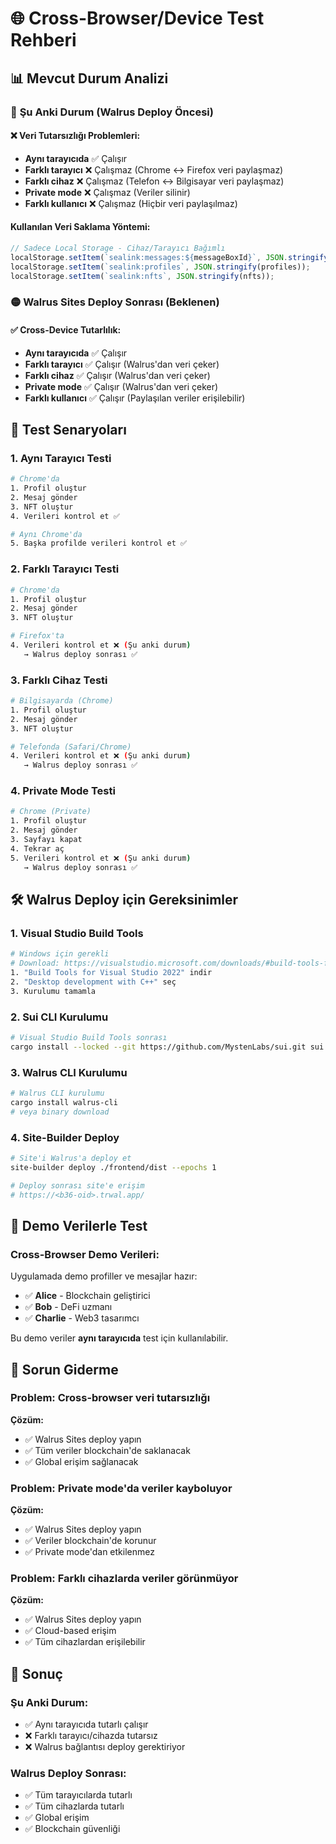 # 🌐 Cross-Browser/Device Test Rehberi

## 📊 **Mevcut Durum Analizi**

### 🔴 **Şu Anki Durum (Walrus Deploy Öncesi)**

#### ❌ **Veri Tutarsızlığı Problemleri:**
- **Aynı tarayıcıda** ✅ Çalışır
- **Farklı tarayıcı** ❌ Çalışmaz (Chrome ↔ Firefox veri paylaşmaz)
- **Farklı cihaz** ❌ Çalışmaz (Telefon ↔ Bilgisayar veri paylaşmaz)
- **Private mode** ❌ Çalışmaz (Veriler silinir)
- **Farklı kullanıcı** ❌ Çalışmaz (Hiçbir veri paylaşılmaz)

#### **Kullanılan Veri Saklama Yöntemi:**
```typescript
// Sadece Local Storage - Cihaz/Tarayıcı Bağımlı
localStorage.setItem(`sealink:messages:${messageBoxId}`, JSON.stringify(messages));
localStorage.setItem(`sealink:profiles`, JSON.stringify(profiles));
localStorage.setItem(`sealink:nfts`, JSON.stringify(nfts));
```

### 🟡 **Walrus Sites Deploy Sonrası (Beklenen)**

#### ✅ **Cross-Device Tutarlılık:**
- **Aynı tarayıcıda** ✅ Çalışır
- **Farklı tarayıcı** ✅ Çalışır (Walrus'dan veri çeker)
- **Farklı cihaz** ✅ Çalışır (Walrus'dan veri çeker)
- **Private mode** ✅ Çalışır (Walrus'dan veri çeker)
- **Farklı kullanıcı** ✅ Çalışır (Paylaşılan veriler erişilebilir)

## 🧪 **Test Senaryoları**

### 1. **Aynı Tarayıcı Testi**
```bash
# Chrome'da
1. Profil oluştur
2. Mesaj gönder
3. NFT oluştur
4. Verileri kontrol et ✅

# Aynı Chrome'da
5. Başka profilde verileri kontrol et ✅
```

### 2. **Farklı Tarayıcı Testi**
```bash
# Chrome'da
1. Profil oluştur
2. Mesaj gönder
3. NFT oluştur

# Firefox'ta
4. Verileri kontrol et ❌ (Şu anki durum)
   → Walrus deploy sonrası ✅
```

### 3. **Farklı Cihaz Testi**
```bash
# Bilgisayarda (Chrome)
1. Profil oluştur
2. Mesaj gönder
3. NFT oluştur

# Telefonda (Safari/Chrome)
4. Verileri kontrol et ❌ (Şu anki durum)
   → Walrus deploy sonrası ✅
```

### 4. **Private Mode Testi**
```bash
# Chrome (Private)
1. Profil oluştur
2. Mesaj gönder
3. Sayfayı kapat
4. Tekrar aç
5. Verileri kontrol et ❌ (Şu anki durum)
   → Walrus deploy sonrası ✅
```

## 🛠️ **Walrus Deploy için Gereksinimler**

### 1. **Visual Studio Build Tools**
```bash
# Windows için gerekli
# Download: https://visualstudio.microsoft.com/downloads/#build-tools-for-visual-studio-2022
1. "Build Tools for Visual Studio 2022" indir
2. "Desktop development with C++" seç
3. Kurulumu tamamla
```

### 2. **Sui CLI Kurulumu**
```bash
# Visual Studio Build Tools sonrası
cargo install --locked --git https://github.com/MystenLabs/sui.git sui
```

### 3. **Walrus CLI Kurulumu**
```bash
# Walrus CLI kurulumu
cargo install walrus-cli
# veya binary download
```

### 4. **Site-Builder Deploy**
```bash
# Site'i Walrus'a deploy et
site-builder deploy ./frontend/dist --epochs 1

# Deploy sonrası site'e erişim
# https://<b36-oid>.trwal.app/
```

## 🔄 **Demo Verilerle Test**

### **Cross-Browser Demo Verileri:**
Uygulamada demo profiller ve mesajlar hazır:
- ✅ **Alice** - Blockchain geliştirici
- ✅ **Bob** - DeFi uzmanı  
- ✅ **Charlie** - Web3 tasarımcı

Bu demo veriler **aynı tarayıcıda** test için kullanılabilir.

## 📝 **Sorun Giderme**

### **Problem: Cross-browser veri tutarsızlığı**
**Çözüm:**
- ✅ Walrus Sites deploy yapın
- ✅ Tüm veriler blockchain'de saklanacak
- ✅ Global erişim sağlanacak

### **Problem: Private mode'da veriler kayboluyor**
**Çözüm:**
- ✅ Walrus Sites deploy yapın
- ✅ Veriler blockchain'de korunur
- ✅ Private mode'dan etkilenmez

### **Problem: Farklı cihazlarda veriler görünmüyor**
**Çözüm:**
- ✅ Walrus Sites deploy yapın
- ✅ Cloud-based erişim
- ✅ Tüm cihazlardan erişilebilir

## 🚀 **Sonuç**

### **Şu Anki Durum:**
- ✅ Aynı tarayıcıda tutarlı çalışır
- ❌ Farklı tarayıcı/cihazda tutarsız
- ❌ Walrus bağlantısı deploy gerektiriyor

### **Walrus Deploy Sonrası:**
- ✅ Tüm tarayıcılarda tutarlı
- ✅ Tüm cihazlarda tutarlı
- ✅ Global erişim
- ✅ Blockchain güvenliği

